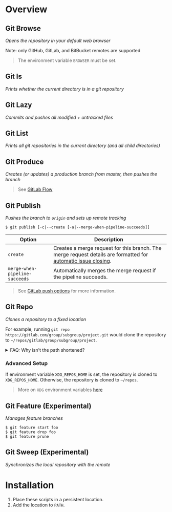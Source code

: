 # Overview
## Git Browse
*Opens the repository in your default web browser*

Note: only GitHub, GitLab, and BitBucket remotes are supported

> The environment variable `BROWSER` must be set.

## Git Is
*Prints whether the current directory is in a git repository*

## Git Lazy
*Commits and pushes all modified + untracked files*

## Git List
*Prints all git repositories in the current directory (and all child directories)*

## Git Produce
*Creates (or updates) a production branch from master, then pushes the branch*

> See [GitLab Flow](https://docs.gitlab.com/ee/topics/gitlab_flow.html#production-branch-with-gitlab-flow)

## Git Publish
*Pushes the branch to `origin` and sets up remote tracking*
```
$ git publish [-c|--create [-a|--merge-when-pipeline-succeeds]]
```

| Option | Description |
| --- | --- |
| `create` | Creates a merge request for this branch. The merge request details are formatted for [automatic issue closing](https://docs.gitlab.com/ee/user/project/issues/managing_issues.html#closing-issues-automatically). |
| `merge-when-pipeline-succeeds` | Automatically merges the merge request if the pipeline succeeds. |

> See [GitLab push options](https://docs.gitlab.com/ee/user/project/push_options.html) for more information.

## Git Repo
*Clones a repository to a fixed location*

For example, running `git repo https://gitlab.com/group/subgroup/project.git` would clone the repository to `~/repos/gitlab/group/subgroup/project`.

<details>
  <summary>FAQ: Why isn't the path shortened?</summary>
  
  Git can be configured to apply different settings depending on the path to the repository (see [gitconfig conditional includes](https://git-scm.com/docs/git-config#_conditional_includes)). By keeping the full path, Git can correctly examine the path and determine which settings to apply.
	
  For example:
  ```
  [includeIf "gitdir:**/FangCompany/**"]
        path = ~/work.gitconfig
  [includeIf "gitdir:**/MyPersonalCompany/**"]
        path = ~/home.gitconfig
  ```
</details>

### Advanced Setup
If environment variable `XDG_REPOS_HOME` is set, the repository is cloned to `XDG_REPOS_HOME`. Otherwise, the repository is cloned to `~/repos`.

> More on `XDG` environment variables [here](https://specifications.freedesktop.org/basedir-spec/latest/ar01s03.html)

## Git Feature (Experimental)
*Manages feature branches*

```
$ git feature start foo
$ git feature drop foo
$ git feature prune
```


## Git Sweep (Experimental)
*Synchronizes the local repository with the remote*


# Installation
1. Place these scripts in a persistent location.
2. Add the location to `PATH`.
